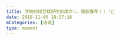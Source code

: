 ```yaml
---
title: 学校的绿豆糕好吃到爆炸💥，墙裂推荐！！！👏
date: 2018-11-06 18:57:16
mCategories: [说说]
type: moment
---
```


<div id="pics-20181106185716"></div>

<script src="/lib/moment/pics.js"></script>
<script>
var data = [
    {"link": "2018-11-06_000000.jpeg", "type": "shuoshuo"}
];
picsRender(data, "pics-20181106185716");
</script>

